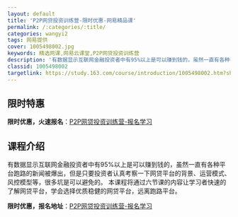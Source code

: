 ```yaml
---
layout: default
title: 'P2P网贷投资训练营-限时优惠-网易精品课'
permalink: /:categories/:title/
categories: wangyi2
tags: 网易提供
cover: 1005498002.jpg
keywords: 精选网课,网易云课堂,P2P网贷投资训练营
description: '有数据显示互联网金融投资者中有95%以上是可以赚到钱的，虽然一直有各种平台跑路的新闻被爆出，但是只要投资者认真考察一下网'
classid: 1005498002
targetlink: https://study.163.com/course/introduction/1005498002.htm?share=1&shareId=1025206652&utm_campaign=share&utm_medium=iphoneShare&utm_source=&utm_u=1025206652
---
```


## 限时特惠

**限时优惠，火速报名**：[P2P网贷投资训练营-报名学习](https://study.163.com/course/introduction/1005498002.htm?share=1&shareId=1025206652&utm_campaign=share&utm_medium=iphoneShare&utm_source=&utm_u=1025206652)

## 课程介绍

有数据显示互联网金融投资者中有95%以上是可以赚到钱的，虽然一直有各种平台跑路的新闻被爆出，但是只要投资者认真考察一下网贷平台的背景、运营模式、风控模型等，很多坑是可以避免的。 本课程将通过六节课的内容让学习者快速的了解网贷平台，学会选择优质稳健的网贷平台，远离跑路平台。

**限时优惠，报名地址**：[P2P网贷投资训练营-报名学习](https://study.163.com/course/introduction/1005498002.htm?share=1&shareId=1025206652&utm_campaign=share&utm_medium=iphoneShare&utm_source=&utm_u=1025206652)

